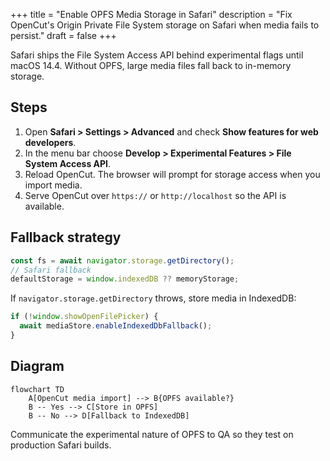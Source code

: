 +++
title = "Enable OPFS Media Storage in Safari"
description = "Fix OpenCut's Origin Private File System storage on Safari when media fails to persist."
draft = false
+++

<script type="application/ld+json">
{
  "@context": "https://schema.org",
  "@type": "FAQPage",
  "mainEntity": [{
    "@type": "Question",
    "@id": "https://opencut.dev/faq/opencut-opfs-safari",
    "name": "How do I enable OPFS media storage in Safari for OpenCut?",
    "acceptedAnswer": {
      "@type": "Answer",
      "text": "Enable the Develop > Experimental Features > File System Access API toggle, ensure the page is served over HTTPS, and fall back to IndexedDB when persistent storage is unavailable."
    }
  }]
}
</script>

Safari ships the File System Access API behind experimental flags until macOS 14.4. Without OPFS, large media files fall back to in-memory storage.

## Steps
1. Open **Safari > Settings > Advanced** and check **Show features for web developers**.
2. In the menu bar choose **Develop > Experimental Features > File System Access API**.
3. Reload OpenCut. The browser will prompt for storage access when you import media.
4. Serve OpenCut over `https://` or `http://localhost` so the API is available.

## Fallback strategy

```ts
const fs = await navigator.storage.getDirectory();
// Safari fallback
defaultStorage = window.indexedDB ?? memoryStorage;
```

If `navigator.storage.getDirectory` throws, store media in IndexedDB:

```ts
if (!window.showOpenFilePicker) {
  await mediaStore.enableIndexedDbFallback();
}
```

## Diagram

```mermaid
flowchart TD
    A[OpenCut media import] --> B{OPFS available?}
    B -- Yes --> C[Store in OPFS]
    B -- No --> D[Fallback to IndexedDB]
```

Communicate the experimental nature of OPFS to QA so they test on production Safari builds.
